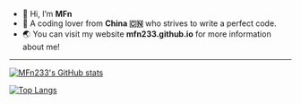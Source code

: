 - 👋 Hi, I’m **MFn**
- 👀 A coding lover from **China 🇨🇳** who strives to write a perfect code.
- 🌏 You can visit my website **mfn233.github.io** for more information about me!

---

[![MFn233's GitHub stats](https://github-readme-stats.vercel.app/api?username=MFn233&theme=radical)](https://github.com/anuraghazra/github-readme-stats)

[![Top Langs](https://github-readme-stats.vercel.app/api/top-langs/?username=MFn233&layout=compact&theme=radical)](https://github.com/anuraghazra/github-readme-stats)

<!---
MFn233/MFn233 is a ✨ special ✨ repository because its `README.md` (this file) appears on your GitHub profile.
You can click the Preview link to take a look at your changes.
--->
